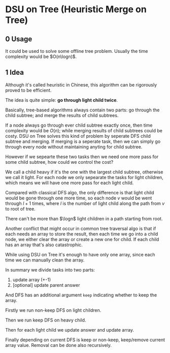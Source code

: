 # DSU on Tree (Heuristic Merge on Tree)

## 0 Usage

It could be used to solve some offline tree problem. Usually the time complexity would be $O(n\logn)$.

## 1 Idea

Although it's called heuristic in Chinese, this algorithm can be rigorously proved to be efficient.

The idea is quite simple: **go through light child twice**. 

Basically, tree-based algorithms always contain two parts: go through the child subtree; and merge the results of child subtrees.

If a node always go through ever child subtree exactly once, then time complexity would be $O(n)$; while merging results of child subtrees could be costy. DSU on Tree solves this kind of problem by seperate DFS child subtree and merging. If merging is a seperate task, then we can simply go through every node without maintaining anyting for child subtree.

However if we sepearte these two tasks then we need one more pass for some child subtree, how could we control the cost? 

We call a child heavy if it's the one with the largest child subtree, otherwise we call it light. For each node we only sepearate the tasks for light children, which means we will have one more pass for each light child. 

Compared with classical DFS algo, the only difference is that light child would be gone through one more time, so each node $v$ would be went through $l + 1$ times, where $l$ is the number of light child along the path from $v$ to root of tree.

There can't be more than $\logn$ light children in a path starting from root.

Another conflict that might occur in common tree traversal algo is that if each needs an array to store the result, then each time we go into a child node, we either clear the array or create a new one for child. If each child has an array that's also catastrophic.

While using DSU on Tree it's enough to have only one array, since each time we can manually clean the array.

In summary we divide tasks into two parts:

1. update array (+-1)
2. [optional] update parent answer

And DFS has an additional argument `keep` indicating whether to keep the array.

Firstly we run non-keep DFS on light children.

Then we run keep DFS on heavy child.

Then for each light child we update answer and update array.

Finally depending on current DFS is keep or non-keep, keep/remove current array value. Removal can be done also recursively.